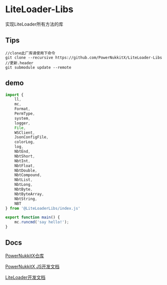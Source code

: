 # LiteLoader-Libs

实现LiteLoader所有方法的库

## Tips 

```git
//clone此厂库请使用下命令
git clone --recursive https://github.com/PowerNukkitX/LiteLoader-Libs
//更新.header
git submodule update --remote
```

## demo

```javascript
import {
    ll,
    mc,
    Format,
    PermType,
    system,
    logger,
    File,
    WSClient,
    JsonConfigFile,
    colorLog,
    log,
    NbtEnd,
    NbtShort,
    NbtInt,
    NbtFloat,
    NbtDouble,
    NbtCompound,
    NbtList,
    NbtLong,
    NbtByte,
    NbtByteArray,
    NbtString,
    NBT
} from '@LiteLoaderLibs/index.js'

export function main() {
	mc.runcmd('say hello!');
}
```

## Docs

[PowerNukkitX仓库](https://github.com/PowerNukkitX/PowerNukkitX/tree/master/src/main/java/)

[PowerNukkitX JS开发文档](https://doc.powernukkitx.cn/zh-cn/plugin-dev/js/%E6%A6%82%E8%BF%B0.html)

[LiteLoader开发文档](https://docs.litebds.com/#/zh_CN/Development/)
